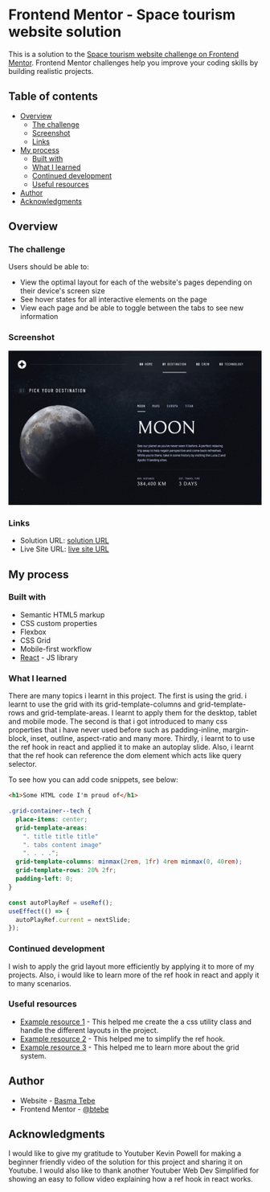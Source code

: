 # Frontend Mentor - Space tourism website solution

This is a solution to the [Space tourism website challenge on Frontend Mentor](https://www.frontendmentor.io/challenges/space-tourism-multipage-website-gRWj1URZ3). Frontend Mentor challenges help you improve your coding skills by building realistic projects.

## Table of contents

- [Overview](#overview)
  - [The challenge](#the-challenge)
  - [Screenshot](#screenshot)
  - [Links](#links)
- [My process](#my-process)
  - [Built with](#built-with)
  - [What I learned](#what-i-learned)
  - [Continued development](#continued-development)
  - [Useful resources](#useful-resources)
- [Author](#author)
- [Acknowledgments](#acknowledgments)

## Overview

### The challenge

Users should be able to:

- View the optimal layout for each of the website's pages depending on their device's screen size
- See hover states for all interactive elements on the page
- View each page and be able to toggle between the tabs to see new information

### Screenshot

![](./src/assets/screenshot/space.png)

### Links

- Solution URL: [solution URL](https://github.com/btebe/space-tourism)
- Live Site URL: [live site URL](https://relaxed-dragon-bc5969.netlify.app/)

## My process

### Built with

- Semantic HTML5 markup
- CSS custom properties
- Flexbox
- CSS Grid
- Mobile-first workflow
- [React](https://reactjs.org/) - JS library

### What I learned

There are many topics i learnt in this project. The first is using the grid. i learnt to use the grid with its grid-template-columns and grid-template-rows and grid-template-areas. I learnt to apply them for the desktop, tablet and mobile mode. The second is that i got introduced to many css properties that i have never used before such as padding-inline, margin-block, inset, outline, aspect-ratio and many more. Thirdly, i learnt to to use the ref hook in react and applied it to make an autoplay slide. Also, i learnt that the ref hook can reference the dom element which acts like query selector.

To see how you can add code snippets, see below:

```html
<h1>Some HTML code I'm proud of</h1>
```

```css
.grid-container--tech {
  place-items: center;
  grid-template-areas:
    ". title title title"
    ". tabs content image"
    ". . . .";
  grid-template-columns: minmax(2rem, 1fr) 4rem minmax(0, 40rem);
  grid-template-rows: 20% 2fr;
  padding-left: 0;
}
```

```js
const autoPlayRef = useRef();
useEffect(() => {
  autoPlayRef.current = nextSlide;
});
```

### Continued development

I wish to apply the grid layout more efficiently by applying it to more of my projects. Also, i would like to learn more of the ref hook in react and apply it to many scenarios.

### Useful resources

- [Example resource 1](https://www.youtube.com/watch?v=lRaL-8qZ0mM&t=6404s) - This helped me create the a css utility class and handle the different layouts in the project.
- [Example resource 2](https://www.youtube.com/watch?v=t2ypzz6gJm0&list=LL&index=2&t=249s) - This helped me to simplify the ref hook.
- [Example resource 3](https://www.youtube.com/watch?v=68O6eOGAGqA&t=307s) - This helped me to learn more about the grid system.

## Author

- Website - [Basma Tebe](https://basma94tebe.wixsite.com/my-site/projects)
- Frontend Mentor - [@btebe](https://www.frontendmentor.io/profile/btebe)

## Acknowledgments

I would like to give my gratitude to Youtuber Kevin Powell for making a beginner friendly video of the solution for this project and sharing it on Youtube. I would also like to thank another Youtuber Web Dev Simplified for showing an easy to follow video explaining how a ref hook in react works.
